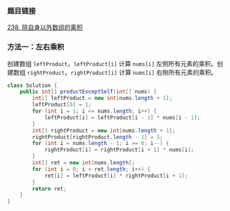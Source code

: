 ### 题目链接
[238. 除自身以外数组的乘积](https://leetcode.cn/problems/product-of-array-except-self)

### 方法一：左右乘积
创建数组 `leftProduct`，`leftProduct[i]` 计算 `nums[i]` 左侧所有元素的乘积。创建数组 `rightProduct`，`rightProduct[i]` 计算 `nums[i]` 右侧所有元素的乘积。

```Java
class Solution {
    public int[] productExceptSelf(int[] nums) {
        int[] leftProduct = new int[nums.length + 1];
        leftProduct[0] = 1;
        for (int i = 1; i <= nums.length; i++) {
            leftProduct[i] = leftProduct[i - 1] * nums[i - 1];
        }
        int[] rightProduct = new int[nums.length + 1];
        rightProduct[rightProduct.length - 1] = 1;
        for (int i = nums.length - 1; i >= 0; i--) {
            rightProduct[i] = rightProduct[i + 1] * nums[i];
        }
        int[] ret = new int[nums.length];
        for (int i = 0; i < ret.length; i++) {
            ret[i] = leftProduct[i] * rightProduct[i + 1];
        }
        return ret;
    }
}
```